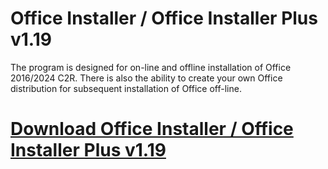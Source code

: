 # Office Installer / Office Installer Plus v1.19

The program is designed for on-line and offline installation of Office 2016/2024 C2R. There is also the ability to create your own Office distribution for subsequent installation of Office off-line.

# [Download Office Installer / Office Installer Plus v1.19](https://developer.team/software/35060-office-installer-office-installer-plus-v119.html)
